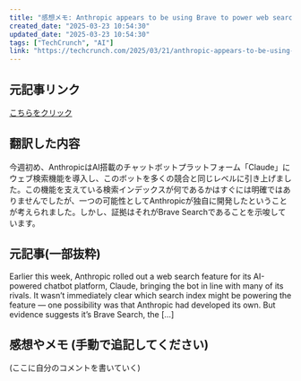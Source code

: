 ```yaml
---
title: "感想メモ: Anthropic appears to be using Brave to power web search for its Claude chatbot"
created_date: "2025-03-23 10:54:30"
updated_date: "2025-03-23 10:54:30"
tags: ["TechCrunch", "AI"]
link: "https://techcrunch.com/2025/03/21/anthropic-appears-to-be-using-brave-to-power-web-searches-for-its-claude-chatbot/"
---
```

## 元記事リンク
[こちらをクリック](https://techcrunch.com/2025/03/21/anthropic-appears-to-be-using-brave-to-power-web-searches-for-its-claude-chatbot/)

## 翻訳した内容
今週初め、AnthropicはAI搭載のチャットボットプラットフォーム「Claude」にウェブ検索機能を導入し、このボットを多くの競合と同じレベルに引き上げました。この機能を支えている検索インデックスが何であるかはすぐには明確ではありませんでしたが、一つの可能性としてAnthropicが独自に開発したということが考えられました。しかし、証拠はそれがBrave Searchであることを示唆しています。

## 元記事(一部抜粋)
Earlier this week, Anthropic rolled out a web search feature for its AI-powered chatbot platform, Claude, bringing the bot in line with many of its rivals. It wasn’t immediately clear which search index might be powering the feature — one possibility was that Anthropic had developed its own. But evidence suggests it’s Brave Search, the […]

## 感想やメモ (手動で追記してください)
(ここに自分のコメントを書いていく)
